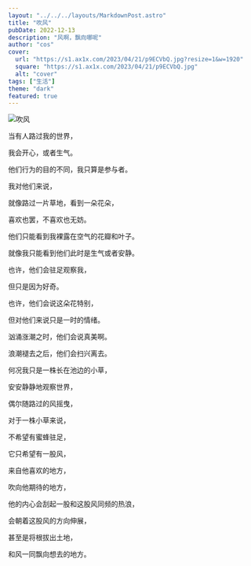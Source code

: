 ```yaml
---
layout: "../../../layouts/MarkdownPost.astro"
title: "吹风"
pubDate: 2022-12-13
description: "风啊，飘向哪呢"
author: "cos"
cover:
  url: "https://s1.ax1x.com/2023/04/21/p9ECVbQ.jpg?resize=1&w=1920"
  square: "https://s1.ax1x.com/2023/04/21/p9ECVbQ.jpg"
  alt: "cover"
tags: ["生活"]
theme: "dark"
featured: true
---
```


![吹风](https://s1.ax1x.com/2023/04/21/p9ECVbQ.jpg)

当有人路过我的世界，

我会开心，或者生气。

他们行为的目的不同，我只算是参与者。

我对他们来说，

就像路过一片草地，看到一朵花朵，

喜欢也罢，不喜欢也无妨。

他们只能看到我裸露在空气的花瓣和叶子。

就像我只能看到他们此时是生气或者安静。

也许，他们会驻足观察我，

但只是因为好奇。

也许，他们会说这朵花特别，

但对他们来说只是一时的情绪。

汹涌涨潮之时，他们会说真美啊。

浪潮褪去之后，他们会扫兴离去。

何况我只是一株长在池边的小草，

安安静静地观察世界，

偶尔随路过的风摇曳，

对于一株小草来说，

不希望有蜜蜂驻足，

它只希望有一股风，

来自他喜欢的地方，

吹向他期待的地方，

他的内心会刮起一股和这股风同频的热浪，

会朝着这股风的方向伸展，

甚至是将根拔出土地，

和风一同飘向想去的地方。
